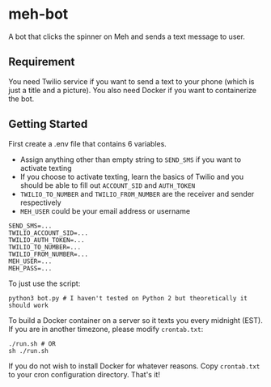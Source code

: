 # meh-bot
A bot that clicks the spinner on Meh and sends a text message to user.

## Requirement
You need Twilio service if you want to send a text to your phone (which is just a title and a picture). You also need Docker if you want to containerize the bot. 

## Getting Started
First create a .env file that contains 6 variables.

* Assign anything other than empty string to ``SEND_SMS`` if you want to activate texting
* If you choose to activate texting, learn the basics of Twilio and you should be able to fill out ``ACCOUNT_SID`` and ``AUTH_TOKEN``
* ``TWILIO_TO_NUMBER`` and ``TWILIO_FROM_NUMBER`` are the receiver and sender respectively
* ``MEH_USER`` could be your email address or username
```
SEND_SMS=...
TWILIO_ACCOUNT_SID=...
TWILIO_AUTH_TOKEN=...
TWILIO_TO_NUMBER=...
TWILIO_FROM_NUMBER=...
MEH_USER=...
MEH_PASS=...
```
To just use the script:
```shell
python3 bot.py # I haven't tested on Python 2 but theoretically it should work
```
To build a Docker container on a server so it texts you every midnight (EST). If you are in another timezone, please modify ``crontab.txt``:
```shell
./run.sh # OR
sh ./run.sh
```
If you do not wish to install Docker for whatever reasons. Copy ``crontab.txt`` to your cron configuration directory.
That's it!
